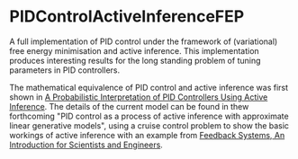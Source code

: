 # PIDControlActiveInferenceFEP
A full implementation of PID control under the framework of (variational) free energy minimisation and active inference. This implementation produces interesting results for the long standing problem of tuning parameters in PID controllers.

The mathematical equivalence of PID control and active inference was first shown in [A Probabilistic Interpretation of PID Controllers Using Active Inference](https://link.springer.com/chapter/10.1007/978-3-319-97628-0_2).
The details of the current model can be found in thew forthcoming "PID control as a process of active inference with approximate linear generative models", using a cruise control problem to show the basic workings of active inference with an example from [Feedback Systems, An Introduction for Scientists and Engineers](http://www.cds.caltech.edu/~murray/books/AM05/pdf/am08-complete_22Feb09.pdf).
